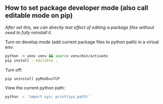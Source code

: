 ## How to set package developer mode (also call editable mode on pip)

*After set this, we can directly test effect of editing a package files
without need to fully reinstall it.*

Turn on develop mode (add current package files to python path) in a virtual env:

```bash
python -m venv venv && source venv/bin/activate
pip install --editable .
```
Turn off:

```bash
pip uninstall pyModbusTCP
```
View the current python path:

```bash
python -c 'import sys; print(sys.path)'
```
